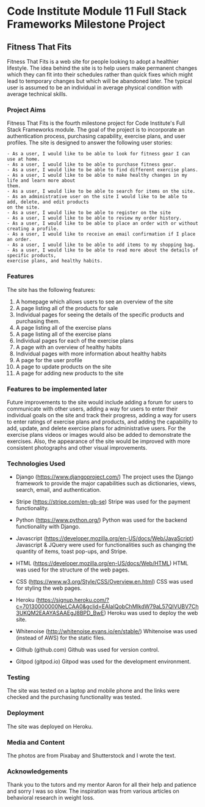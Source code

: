 # Code Institute Module 11 Full Stack Frameworks Milestone Project

## Fitness That Fits 

Fitness That Fits is a web site for people looking to adopt a healthier lifestyle. The
idea behind the site is to help users make permanent changes which they can fit into 
their schedules rather than quick fixes which might lead to temporary changes but 
which will be abandoned later. The typical user is assumed to be an individual 
in average physical condition with average technical skills.

### Project Aims

Fitness That Fits is the fourth milestone project for Code Institute's Full Stack Frameworks
module. The goal of the project is to incorporate an authentication process, purchasing capability,
exercise plans, and user profiles. The site is designed to answer the following user stories:

    - As a user, I would like to be able to look for fitness gear I can use at home.
    - As a user, I would like to be able to purchase fitness gear.
    - As a user, I would like to be able to find different exercise plans.
    - As a user, I would like to be able to make healthy changes in my life and learn more about 
    them.
    - As a user, I would like to be able to search for items on the site.
    - As an administrative user on the site I would like to be able to add, delete, and edit products
    on the site.
    - As a user, I would like to be able to register on the site
    - As a user, I would like to be able to review my order history.
    - As a user, I would like to be able to place an order with or without creating a profile.
    - As a user, I would like to receive an email confirmation if I place an order.
    - As a user, I would like to be able to add items to my shopping bag.
    - As a user, I would like to be able to read more about the details of specific products, 
    exercise plans, and healthy habits.
   
   ### Features 

   The site has the following features:

   1) A homepage which allows users to see an overview of the site
   2) A page listing all of the products for sale
   3) Individual pages for seeing the details of the specific products and
   purchasing them.
   4) A page listing all of the exercise plans
   5) A page listing all of the exercise plans
   6) Individual pages for each of the exercise plans
   7) A page with an overview of healthy habits
   8) Individual pages with more information about healthy habits
   9) A page for the user profile
   10) A page to update products on the site
   11) A page for adding new products to the site

### Features to be implemented later

Future improvements to the site would include adding a forum for users to communicate with other users, 
adding a way for users to enter their individual goals on the site and track their progress, 
adding a way for users to enter ratings of exercise plans and products, and adding the capability to
add, update, and delete exercise plans for administrative users. For the exercise plans videos or images
would also be added to demonstrate the exercises. Also, the appearance of the site would be improved 
with more consistent photographs and other visual improvements. 

### Technologies Used

- Django (https://www.djangoproject.com/) 
The project uses the Django framework to provide the major capabilities such as dictionaries, 
views, search, email, and authentication.

- Stripe (https://stripe.com/en-gb-se)
Stripe was used for the payment functionality.

- Python (https://www.python.org/)
Python was used for the backend functionality with Django.

- Javascript (https://developer.mozilla.org/en-US/docs/Web/JavaScript)
Javascript & JQuery were used for functionalities such as changing the quantity of items, toast pop-ups, and Stripe.

- HTML (https://developer.mozilla.org/en-US/docs/Web/HTML)
HTML was used for the structure of the web pages.

- CSS (https://www.w3.org/Style/CSS/Overview.en.html)
CSS was used for styling the web pages.

- Heroku (https://signup.heroku.com/?c=70130000000NeLCAA0&gclid=EAIaIQobChMIkdW79aL57QIVUBV7Ch3UKQM2EAAYASAAEgJ8BPD_BwE)
Heroku was used to deploy the web site.

- Whitenoise (http://whitenoise.evans.io/en/stable/)
Whitenoise was used (instead of AWS) for the static files.

- Github (github.com)
Github was used for version control.

- Gitpod (gitpod.io)
Gitpod was used for the development environment.


### Testing
The site was tested on a laptop and mobile phone and the links were checked and the purchasing functionality was tested.
 
### Deployment
The site was deployed on Heroku.

### Media and Content
The photos are from Pixabay and Shutterstock and I wrote the text.

### Acknowledgements
Thank you to the tutors and my mentor Aaron for all their help and patience and sorry I was so slow.
The inspiration was from various articles on behavioral research in weight loss.






